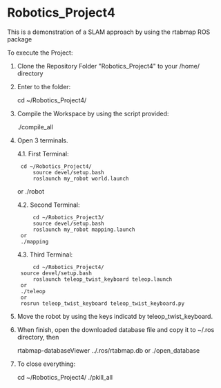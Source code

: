 # Robotics_Project4
This is a demonstration of a SLAM approach by using the rtabmap ROS package

To execute the Project:

1. Clone the Repository Folder "Robotics_Project4" to your /home/<user> directory

2. Enter to the folder:

	cd ~/Robotics_Project4/
  
3. Compile the Workspace by using the script provided:

	./compile_all
 
4. Open 3 terminals.

	4.1. First Terminal: 

  		cd ~/Robotics_Project4/
	      	source devel/setup.bash
	       	roslaunch my_robot world.launch
	or
		./robot
	
	4.2. Second Terminal:

	       	cd ~/Robotics_Project3/
	      	source devel/setup.bash
	      	roslaunch my_robot mapping.launch
		or
		./mapping
  
	4.3. Third Terminal:

        	cd ~/Robotics_Project4/	
		source devel/setup.bash
      		roslaunch teleop_twist_keyboard teleop.launch
		or
		./teleop
		or
		rosrun teleop_twist_keyboard teleop_twist_keyboard.py
 
5. Move the robot by using the keys indicatd by teleop_twist_keyboard.

6. When finish, open the downloaded database file and copy it to ~/.ros directory, then
	
	rtabmap-databaseViewer ../.ros/rtabmap.db
	or
	./open_database	

7. To close everything:
	
	cd ~/Robotics_Project4/
	./pkill_all

